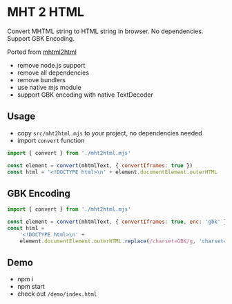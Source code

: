 # MHT 2 HTML

Convert MHTML string to HTML string in browser. No dependencies. Support GBK Encoding.

Ported from [mhtml2html](https://github.com/msindwan/mhtml2html)

-   remove node.js support
-   remove all dependencies
-   remove bundlers
-   use native mjs module
-   support GBK encoding with native TextDecoder

## Usage

-   copy `src/mht2html.mjs` to your project, no dependencies needed
-   import `convert` function

```javascript
import { convert } from './mht2html.mjs'

const element = convert(mhtmlText, { convertIframes: true })
const html = '<!DOCTYPE html>\n' + element.documentElement.outerHTML
```

## GBK Encoding

```javascript
import { convert } from './mht2html.mjs'

const element = convert(mhtmlText, { convertIframes: true, enc: 'gbk' })
const html =
	'<!DOCTYPE html>\n' +
	element.documentElement.outerHTML.replace(/charset=GBK/g, 'charset=utf-8')
```

## Demo

-   npm i
-   npm start
-   check out `/demo/index.html`
